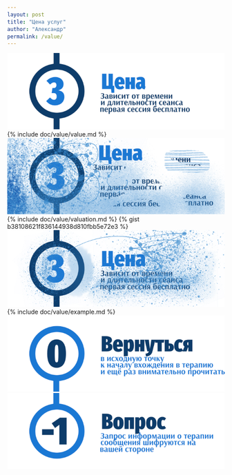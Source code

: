 ```yaml
---
layout: post
title: "Цена услуг"
author: "Александр"
permalink: /value/
---
```

![Текуущая стоимость сеансов психотерапии](/_img/3.png)
{% include doc/value/value.md %}
![Как расчитать стоимость сеанса психотерапии](/_img/3-1.png)
{% include doc/value/valuation.md %}
{% gist b38108621f836144938d810fbb5e72e3 %}
![Примеры расчета стоимости сеанса психотерапии](/_img/3-2.png)
{% include doc/value/example.md %}
<a href="/">![Психотерапия для русскоговорящих ит-профессионалов](/_img/0.png)</a>
<a href="https://bit.ly/3yhBEb4" target=_blank>![Вопросы ответы для пациента психотерапевта](/_img/-1.png)</a>
